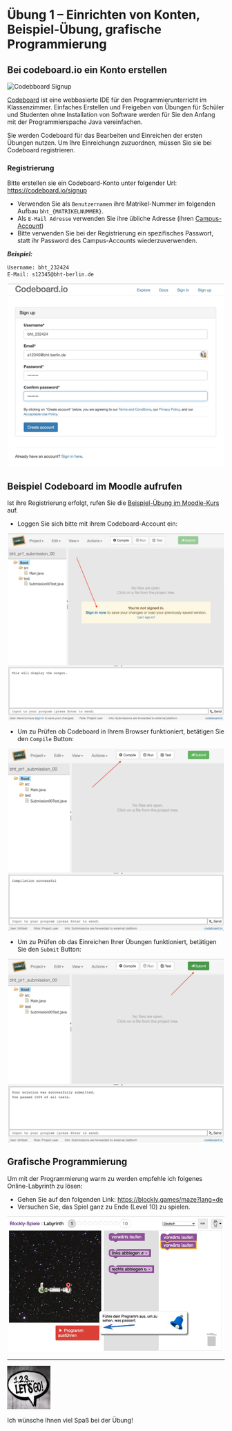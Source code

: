 # Übung 1 – Einrichten von Konten, Beispiel-Übung, grafische Programmierung

## Bei codeboard.io ein Konto erstellen

![Codebboard Signup](https://codeboard.io/images/logo/codeboard_logo_beta_256.png)

[Codeboard](https://codeboard.io/) ist eine webbasierte IDE für den Programmierunterricht im Klassenzimmer. Einfaches Erstellen und Freigeben von Übungen für Schüler und Studenten ohne Installation von Software werden für Sie den Anfang mit der Programmierspache Java vereinfachen.

Sie werden Codeboard für das Bearbeiten und Einreichen der ersten Übungen nutzen. Um Ihre Einreichungn zuzuordnen, müssen Sie sie bei Codeboard registrieren.

### Registrierung

Bitte erstellen sie ein Codeboard-Konto unter folgender Url: https://codeboard.io/signup

- Verwenden Sie als `Benutzernamen` ihre Matrikel-Nummer im folgenden Aufbau `bht_{MATRIKELNUMMER}`.
- Als `E-Mail Adresse` verwenden Sie ihre übliche Adresse (ihren [Campus-Account](https://doku.bht-berlin.de/account#studierende))
- Bitte verwenden Sie bei der Registrierung ein spezifisches Passwort, statt ihr Password des Campus-Accounts wiederzuverwenden.

___Beispiel:___
```
Username: bht_232424
E-Mail: s12345@bht-berlin.de
```

<center>
  <img src="codeboard_signup.jpg" alt="Codeboard Signup" width="500">
</center>


## Beispiel Codeboard im Moodle aufrufen

Ist ihre Registrierung erfolgt, rufen Sie die [Beispiel-Übung im Moodle-Kurs](https://lms.bht-berlin.de/mod/lti/view.php?id=870015) auf. 

- Loggen Sie sich bitte mit ihrem Codeboard-Account ein:

<center>
  <img src="codeboard_example_assignment.jpg" alt="Codeboard Example Assignment" width="500">
</center>

- Um zu Prüfen ob Codeboard in Ihrem Browser funktioniert, betätigen Sie den `Compile` Button:

<center>
  <img src="codeboard_example_assignment_compile.jpg" alt="Press Compile Button" width="500">
</center>


- Um zu Prüfen ob das Einreichen Ihrer Übungen funktioniert, betätigen Sie den `Submit` Button:

<center>
  <img src="codeboard_example_assignment_submit.jpg" alt="Press Submit Button" width="500">
</center>

## Grafische Programmierung

Um mit der Programmierung warm zu werden empfehle ich folgenes Online-Labyrinth zu lösen:

- Gehen Sie auf den folgenden Link: https://blockly.games/maze?lang=de
- Versuchen Sie, das Spiel ganz zu Ende (Level 10) zu spielen.

![Codebboard Signup](blockly_games_maze.jpg)


---

<a href="https://www.pexels.com/photo/123-let-s-go-imaginary-text-704767/">
<img src="../pexels-sevenstorm-juhaszimrus-704767.jpg" width="100" height="100" alt="Photo by SevenStorm JUHASZIMRUS: https://www.pexels.com/photo/123-let-s-go-imaginary-text-704767/">
</a>

Ich wünsche Ihnen viel Spaß bei der Übung! 

